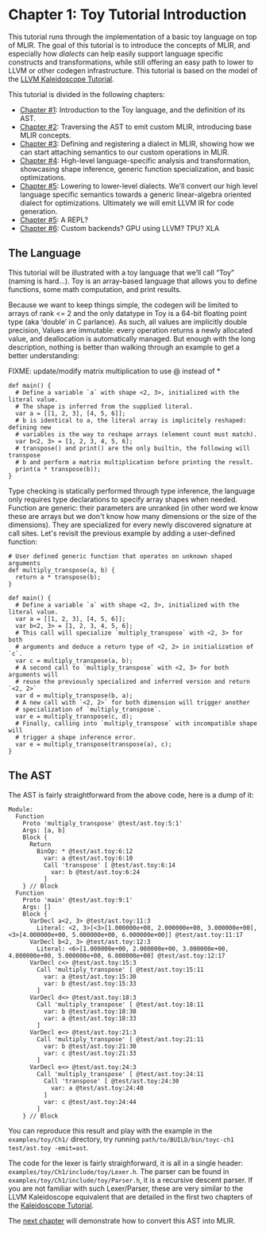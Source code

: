 # Chapter 1: Toy Tutorial Introduction

This tutorial runs through the implementation of a basic toy language on top of
MLIR. The goal of this tutorial is to introduce the concepts of MLIR, and
especially how *dialects* can help easily support language specific constructs
and transformations, while still offering an easy path to lower to LLVM or other
codegen infrastructure. This tutorial is based on the model of the
[LLVM Kaleidoscope Tutorial](https://llvm.org/docs/tutorial/LangImpl01.html).

This tutorial is divided in the following chapters:

-   [Chapter #1](Ch-1.md): Introduction to the Toy language, and the definition
    of its AST.
-   [Chapter #2](Ch-2.md): Traversing the AST to emit custom MLIR, introducing
    base MLIR concepts.
-   [Chapter #3](Ch-3.md): Defining and registering a dialect in MLIR, showing
    how we can start attaching semantics to our custom operations in MLIR.
-   [Chapter #4](Ch-4.md): High-level language-specific analysis and
    transformation, showcasing shape inference, generic function specialization,
    and basic optimizations.
-   [Chapter #5](Ch-5.md): Lowering to lower-level dialects. We'll convert our
    high level language specific semantics towards a generic linear-algebra
    oriented dialect for optimizations. Ultimately we will emit LLVM IR for code
    generation.
-   [Chapter #5](Ch-6.md): A REPL?
-   [Chapter #6](Ch-7.md): Custom backends? GPU using LLVM? TPU? XLA

## The Language

This tutorial will be illustrated with a toy language that we’ll call “Toy”
(naming is hard...). Toy is an array-based language that allows you to define
functions, some math computation, and print results.

Because we want to keep things simple, the codegen will be limited to arrays of
rank <= 2 and the only datatype in Toy is a 64-bit floating point type (aka
‘double’ in C parlance). As such, all values are implicitly double precision,
Values are immutable: every operation returns a newly allocated value, and
deallocation is automatically managed. But enough with the long description,
nothing is better than walking through an example to get a better understanding:

FIXME: update/modify matrix multiplication to use @ instead of *

```Toy {.toy}
def main() {
  # Define a variable `a` with shape <2, 3>, initialized with the literal value.
  # The shape is inferred from the supplied literal.
  var a = [[1, 2, 3], [4, 5, 6]];
  # b is identical to a, the literal array is implicitely reshaped: defining new
  # variables is the way to reshape arrays (element count must match).
  var b<2, 3> = [1, 2, 3, 4, 5, 6];
  # transpose() and print() are the only builtin, the following will transpose
  # b and perform a matrix multiplication before printing the result.
  print(a * transpose(b));
}
```

Type checking is statically performed through type inference, the language only
requires type declarations to specify array shapes when needed. Function are
generic: their parameters are unranked (in other word we know these are arrays
but we don't know how many dimensions or the size of the dimensions). They are
specialized for every newly discovered signature at call sites. Let's revisit
the previous example by adding a user-defined function:

```Toy {.toy}
# User defined generic function that operates on unknown shaped arguments
def multiply_transpose(a, b) {
  return a * transpose(b);
}

def main() {
  # Define a variable `a` with shape <2, 3>, initialized with the literal value.
  var a = [[1, 2, 3], [4, 5, 6]];
  var b<2, 3> = [1, 2, 3, 4, 5, 6];
  # This call will specialize `multiply_transpose` with <2, 3> for both
  # arguments and deduce a return type of <2, 2> in initialization of `c`.
  var c = multiply_transpose(a, b);
  # A second call to `multiply_transpose` with <2, 3> for both arguments will
  # reuse the previously specialized and inferred version and return `<2, 2>`
  var d = multiply_transpose(b, a);
  # A new call with `<2, 2>` for both dimension will trigger another
  # specialization of `multiply_transpose`.
  var e = multiply_transpose(c, d);
  # Finally, calling into `multiply_transpose` with incompatible shape will
  # trigger a shape inference error.
  var e = multiply_transpose(transpose(a), c);
}
```

## The AST

The AST is fairly straightforward from the above code, here is a dump of it:

```
Module:
  Function
    Proto 'multiply_transpose' @test/ast.toy:5:1'
    Args: [a, b]
    Block {
      Return
        BinOp: * @test/ast.toy:6:12
          var: a @test/ast.toy:6:10
          Call 'transpose' [ @test/ast.toy:6:14
            var: b @test/ast.toy:6:24
          ]
    } // Block
  Function
    Proto 'main' @test/ast.toy:9:1'
    Args: []
    Block {
      VarDecl a<2, 3> @test/ast.toy:11:3
        Literal: <2, 3>[<3>[1.000000e+00, 2.000000e+00, 3.000000e+00], <3>[4.000000e+00, 5.000000e+00, 6.000000e+00]] @test/ast.toy:11:17
      VarDecl b<2, 3> @test/ast.toy:12:3
        Literal: <6>[1.000000e+00, 2.000000e+00, 3.000000e+00, 4.000000e+00, 5.000000e+00, 6.000000e+00] @test/ast.toy:12:17
      VarDecl c<> @test/ast.toy:15:3
        Call 'multiply_transpose' [ @test/ast.toy:15:11
          var: a @test/ast.toy:15:30
          var: b @test/ast.toy:15:33
        ]
      VarDecl d<> @test/ast.toy:18:3
        Call 'multiply_transpose' [ @test/ast.toy:18:11
          var: b @test/ast.toy:18:30
          var: a @test/ast.toy:18:33
        ]
      VarDecl e<> @test/ast.toy:21:3
        Call 'multiply_transpose' [ @test/ast.toy:21:11
          var: b @test/ast.toy:21:30
          var: c @test/ast.toy:21:33
        ]
      VarDecl e<> @test/ast.toy:24:3
        Call 'multiply_transpose' [ @test/ast.toy:24:11
          Call 'transpose' [ @test/ast.toy:24:30
            var: a @test/ast.toy:24:40
          ]
          var: c @test/ast.toy:24:44
        ]
    } // Block
```

You can reproduce this result and play with the example in the `examples/toy/Ch1/`
directory, try running `path/to/BUILD/bin/toyc-ch1 test/ast.toy -emit=ast`.

The code for the lexer is fairly straighforward, it is all in a single header:
`examples/toy/Ch1/include/toy/Lexer.h`. The parser can be found in
`examples/toy/Ch1/include/toy/Parser.h`, it is a recursive descent parser. If
you are not familiar with such Lexer/Parser, these are very similar to the LLVM
Kaleidoscope equivalent that are detailed in the first two chapters of the
[Kaleidoscope Tutorial](https://llvm.org/docs/tutorial/LangImpl02.html#the-abstract-syntax-tree-ast).

The [next chapter](Ch-2.md) will demonstrate how to convert this AST into MLIR.
